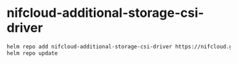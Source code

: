 # nifcloud-additional-storage-csi-driver

```sh
helm repo add nifcloud-additional-storage-csi-driver https://nifcloud.github.io/nifcloud-additional-storage-csi-driver/
helm repo update
```
